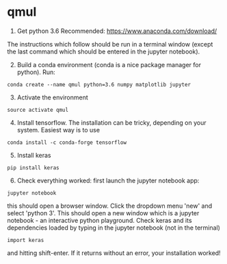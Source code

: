 # qmul

1. Get python 3.6
Recommended: https://www.anaconda.com/download/

The instructions which follow should be run in a terminal window (except the last command which should be entered in the jupyter notebook).

2. Build a conda environment (conda is a nice package manager for python). Run:
```
conda create --name qmul python=3.6 numpy matplotlib jupyter
```

3. Activate the environment
``` 
source activate qmul
```

4. Install tensorflow. The installation can be tricky, depending on your system. Easiest way is to use
```
conda install -c conda-forge tensorflow
```

5. Install keras
```
pip install keras
```

6. Check everything worked: first launch the jupyter notebook app:
```
jupyter notebook
```
this should open a browser window. Click the dropdown menu 'new' and select 'python 3'. This should open a new window which is a jupyter notebook - an interactive python playground. Check keras and its dependencies loaded by typing in the jupyter notebook (not in the terminal)
```
import keras
```
and hitting shift-enter. If it returns without an error, your installation worked!
